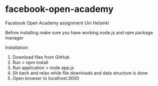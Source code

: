 facebook-open-academy
=====================

Facebook Open Academy assignment Uni Helsinki

Before installing make sure you have working node.js and npm package manager

Installation:

1. Download files from GitHub
2. Run > npm install
3. Run application > node app.js
4. Sit back and relax while file downloads and data structure is done
5. Open browser to localhost:3000